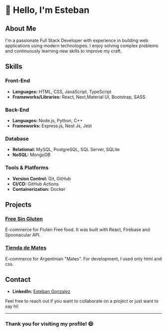 # 👋 Hello, I'm Esteban

## About Me
I'm a passionate Full Stack Developer with experience in building web applications using modern technologies. I enjoy solving complex problems and continuously learning new skills to improve my craft.

## Skills
### Front-End
- **Languages:** HTML, CSS, JavaScript, TypeScript
- **Frameworks/Libraries:** React, Next,Material UI, Bootstrap, SASS

### Back-End
- **Languages:** Node.js, Python, C++
- **Frameworks:** Express.js, Nest Js, Jest

### Database
- **Relational:** MySQL, PostgreSQL, SQL Server, SQLite
- **NoSQL:** MongoDB

### Tools & Platforms
- **Version Control:** Git, GitHub
- **CI/CD:**  GitHub Actions
- **Containerization:** Docker

## Projects
### [Free Sin Gluten](https://github.com/MrEsteban1/Free_sin_gluten)
E-commerce for Fluten Free food. It was built with React, Firebase and Spoonacular API.

### [Tienda de Mates](https://github.com/MrEsteban1/Tienda_de_Mates)
E-commerce for Argentinian "Mates". For development, I used only html and css.

## Contact
- **LinkedIn:** [Esteban Gonzalez](https://www.linkedin.com/in/esteban-gonzalez-alvarez/)

Feel free to reach out if you want to collaborate on a project or just want to say hi!

---

### Thank you for visiting my profile! 😄
